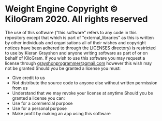 # Weight Engine Copyright &copy; KiloGram 2020. All rights reserved

The use of this software ("this software" refers to any code in this repository except that which is part of "external_libraries" as this is written by other individuals and organisations all of their wishes and copyright notices have been adhered to through the LICENSES directory) is restricted to use by Kieran Grayshon and anyone writing software as part of or on behalf of KiloGram.
If you wish to use this software you may request a license through grayshonprogrammer@gmail.com however this wish may not be granted
Should you be granted a license you must:
  * Give credit to us
  * Not distribute the source code to anyone else without written permission from us
  * Understand that we may revoke your license at anytime
Should you be granted a license you can:
  * Use for a commercial purpose
  * Use for a personal purpose
  * Make profit by making an app using this software
